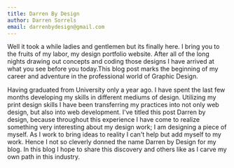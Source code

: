 ```yaml
---
title: Darren By Design
author: Darren Sorrels
email: darrenbydesign@gmail.com
---
```


Well it took a while ladies and gentlemen but its finally here. I bring you to the fruits of my labor, my design portfolio website. After all of the long nights drawing out concepts and coding those designs I have arrived at what you see before you today.This blog post marks the beginning of my career and adventure in the professional world of Graphic Design. 

Having graduated from University only a year ago. I have spent the last few months developing my skills in different mediums of design. Utilizing my print design skills I have been transferring my practices into not only web design, but also into web development. I've titled this post Darren by design, because throughout this experience I have come to realize something very interesting about my design work; I am designing a piece of myself. As I work to bring ideas to reality I can't help but add myself to my work. Hence I not so cleverly donned the name Darren by Design for my blog. In this blog I hope to share this discovery and others like as I carve my own path in this industry.
